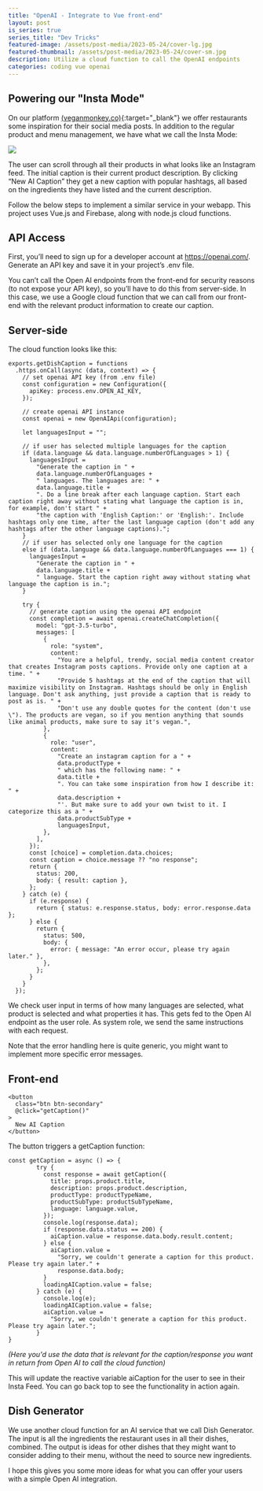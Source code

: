 ```yaml
---
title: "OpenAI - Integrate to Vue front-end"
layout: post
is_series: true
series_title: "Dev Tricks"
featured-image: /assets/post-media/2023-05-24/cover-lg.jpg
featured-thumbnail: /assets/post-media/2023-05-24/cover-sm.jpg
description: Utilize a cloud function to call the OpenAI endpoints
categories: coding vue openai
---
```


## Powering our "Insta Mode"

On our platform [(veganmonkey.co)](https://veganmonkey.co){:target="\_blank"} we offer restaurants some inspiration for their social media posts. In addition to the regular product and menu management, we have what we call the Insta Mode:

<img class="half-image" src="/assets/post-media/2023-05-24/get-caption.gif"/>

The user can scroll through all their products in what looks like an Instagram feed. The initial caption is their current product description. By clicking “New AI Caption” they get a new caption with popular hashtags, all based on the ingredients they have listed and the current description.

Follow the below steps to implement a similar service in your webapp. This project uses Vue.js and Firebase, along with node.js cloud functions.

## API Access

First, you’ll need to sign up for a developer account at https://openai.com/. Generate an API key and save it in your project’s .env file.

You can’t call the Open AI endpoints from the front-end for security reasons (to not expose your API key), so you’ll have to do this from server-side. In this case, we use a Google cloud function that we can call from our front-end with the relevant product information to create our caption.

## Server-side

The cloud function looks like this:

```
exports.getDishCaption = functions
  .https.onCall(async (data, context) => {
    // set openai API key (from .env file)
    const configuration = new Configuration({
      apiKey: process.env.OPEN_AI_KEY,
    });

    // create openai API instance
    const openai = new OpenAIApi(configuration);

    let languagesInput = "";

    // if user has selected multiple languages for the caption
    if (data.language && data.language.numberOfLanguages > 1) {
      languagesInput =
        "Generate the caption in " +
        data.language.numberOfLanguages +
        " languages. The languages are: " +
        data.language.title +
        ". Do a line break after each language caption. Start each caption right away without stating what language the caption is in, for example, don't start " +
        "the caption with 'English Caption:' or 'English:'. Include hashtags only one time, after the last language caption (don't add any hashtags after the other language captions).";
    }
    // if user has selected only one language for the caption
    else if (data.language && data.language.numberOfLanguages === 1) {
      languagesInput =
        "Generate the caption in " +
        data.language.title +
        " language. Start the caption right away without stating what language the caption is in.";
    }

    try {
      // generate caption using the openai API endpoint
      const completion = await openai.createChatCompletion({
        model: "gpt-3.5-turbo",
        messages: [
          {
            role: "system",
            content:
              "You are a helpful, trendy, social media content creator that creates Instagram posts captions. Provide only one caption at a time. " +
              "Provide 5 hashtags at the end of the caption that will maximize visibility on Instagram. Hashtags should be only in English language. Don't ask anything, just provide a caption that is ready to post as is. " +
              "Don't use any double quotes for the content (don't use \"). The products are vegan, so if you mention anything that sounds like animal products, make sure to say it's vegan.",
          },
          {
            role: "user",
            content:
              "Create an instagram caption for a " +
              data.productType +
              " which has the following name: " +
              data.title +
              ". You can take some inspiration from how I describe it: " +
              data.description +
              "'. But make sure to add your own twist to it. I categorize this as a " +
              data.productSubType +
              languagesInput,
          },
        ],
      });
      const [choice] = completion.data.choices;
      const caption = choice.message ?? "no response";
      return {
        status: 200,
        body: { result: caption },
      };
    } catch (e) {
      if (e.response) {
        return { status: e.response.status, body: error.response.data };
      } else {
        return {
          status: 500,
          body: {
            error: { message: "An error occur, please try again later." },
          },
        };
      }
    }
  });
```

We check user input in terms of how many languages are selected, what product is selected and what properties it has. This gets fed to the Open AI endpoint as the user role. As system role, we send the same instructions with each request.

Note that the error handling here is quite generic, you might want to implement more specific error messages.

## Front-end

```
<button
  class="btn btn-secondary"
  @click="getCaption()"
>
  New AI Caption
</button>
```

The button triggers a getCaption function:

```
const getCaption = async () => {
        try {
          const response = await getCaption({
            title: props.product.title,
            description: props.product.description,
            productType: productTypeName,
            productSubType: productSubTypeName,
            language: language.value,
          });
          console.log(response.data);
          if (response.data.status == 200) {
            aiCaption.value = response.data.body.result.content;
          } else {
            aiCaption.value =
              "Sorry, we couldn't generate a caption for this product. Please try again later." +
              response.data.body;
          }
          loadingAICaption.value = false;
        } catch (e) {
          console.log(e);
          loadingAICaption.value = false;
          aiCaption.value =
            "Sorry, we couldn't generate a caption for this product. Please try again later.";
        }
}
```

_(Here you'd use the data that is relevant for the caption/response you want in return from Open AI to call the cloud function)_

This will update the reactive variable aiCaption for the user to see in their Insta Feed. You can go back top to see the functionality in action again.

## Dish Generator

We use another cloud function for an AI service that we call Dish Generator. The input is all the ingredients the restaurant uses in all their dishes, combined. The output is ideas for other dishes that they might want to consider adding to their menu, without the need to source new ingredients.

I hope this gives you some more ideas for what you can offer your users with a simple Open AI integration.
